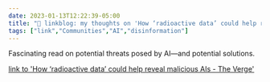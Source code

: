 ---date: 2023-01-13T12:22:39-05:00title: "🔗 linkblog: my thoughts on 'How ‘radioactive data’ could help reveal malicious AIs - The Verge'"tags: ["link","Communities","AI","disinformation"]---Fascinating read on potential threats posed by AI—and potential solutions.   [link to 'How ‘radioactive data’ could help reveal malicious AIs - The Verge'](https://www.theverge.com/23553406/radioactive-data-malicious-ai-detection)